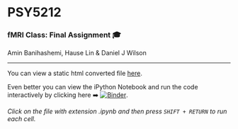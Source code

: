 # PSY5212

### fMRI Class: Final Assignment :mortar_board:

Amin Banihashemi, Hause Lin & Daniel J Wilson

---

You can view a static html converted file [here](https://rawgit.com/danieljwilson/PSY5212/master/Final%20Project.html).

Even better you can view the iPython Notebook and run the code interactively by clicking here :arrow_right: [![Binder](https://mybinder.org/badge.svg)](https://mybinder.org/v2/gh/danieljwilson/PSY5212/master). 

*Click on the file with extension .ipynb and then press `SHIFT + RETURN` to run each cell.*

